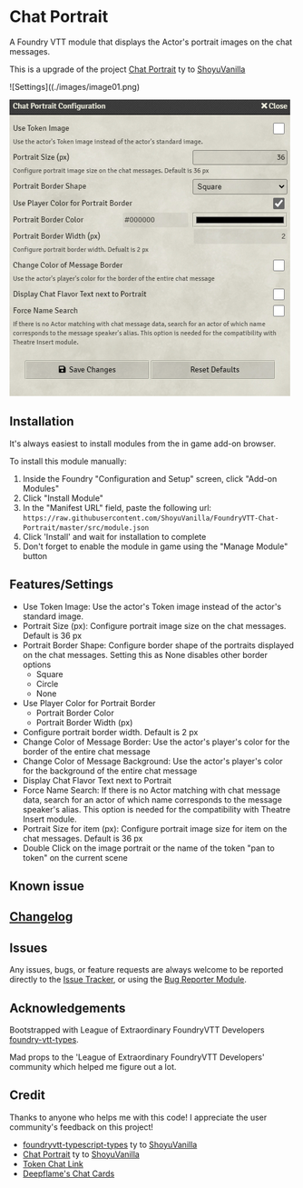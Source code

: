 # Chat Portrait

A Foundry VTT module that displays the Actor's portrait images on the chat messages.

This is a upgrade of the project [Chat Portrait](https://github.com/ShoyuVanilla/FoundryVTT-Chat-Portrait) ty to [ShoyuVanilla](https://github.com/ShoyuVanilla)

![Settings]((./images/image01.png)

![Preview](./images/image02.png)

## Installation

It's always easiest to install modules from the in game add-on browser.

To install this module manually:
1.  Inside the Foundry "Configuration and Setup" screen, click "Add-on Modules"
2.  Click "Install Module"
3.  In the "Manifest URL" field, paste the following url:
`https://raw.githubusercontent.com/ShoyuVanilla/FoundryVTT-Chat-Portrait/master/src/module.json`
1.  Click 'Install' and wait for installation to complete
2.  Don't forget to enable the module in game using the "Manage Module" button

## Features/Settings

- Use Token Image: Use the actor's Token image instead of the actor's standard image.
- Portrait Size (px): Configure portrait image size on the chat messages. Default is 36 px
- Portrait Border Shape: Configure border shape of the portraits displayed on the chat messages. Setting this as None disables other border options
    - Square
    - Circle
    - None
- Use Player Color for Portrait Border
  - Portrait Border Color
  - Portrait Border Width (px)
- Configure portrait border width. Default is 2 px
- Change Color of Message Border: Use the actor's player's color for the border of the entire chat message
- Change Color of Message Background: Use the actor's player's color for the background of the entire chat message
- Display Chat Flavor Text next to Portrait
- Force Name Search: If there is no Actor matching with chat message data, search for an actor of which name corresponds to the message speaker's alias. This option is needed for the compatibility with Theatre Insert module.
- Portrait Size for item (px): Configure portrait image size for item on the chat messages. Default is 36 px
- Double Click on the image portrait or the name of the token "pan to token" on the current scene

## Known issue

## [Changelog](./changelog.md)

## Issues

Any issues, bugs, or feature requests are always welcome to be reported directly to the [Issue Tracker](https://github.com/ShoyuVanilla/FoundryVTT-Chat-Portrait/issues ), or using the [Bug Reporter Module](https://foundryvtt.com/packages/bug-reporter/).

## Acknowledgements

Bootstrapped with League of Extraordinary FoundryVTT Developers  [foundry-vtt-types](https://github.com/League-of-Foundry-Developers/foundry-vtt-types).

Mad props to the 'League of Extraordinary FoundryVTT Developers' community which helped me figure out a lot.

## Credit

Thanks to anyone who helps me with this code! I appreciate the user community's feedback on this project!

- [foundryvtt-typescript-types](https://github.com/ShoyuVanilla/foundryvtt-typescript-types) ty to [ShoyuVanilla](https://github.com/ShoyuVanilla)
- [Chat Portrait](https://github.com/ShoyuVanilla/FoundryVTT-Chat-Portrait) ty to [ShoyuVanilla](https://github.com/ShoyuVanilla)
- [Token Chat Link](https://github.com/espositos/fvtt-tokenchatlink)
- [Deepflame's Chat Cards](https://gitlab.com/TimToxopeus/df-chat-cards)
